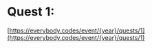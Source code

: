 # Quest 1: 

[https://everybody.codes/event/{year}/quests/1](https://everybody.codes/event/{year}/quests/1)
